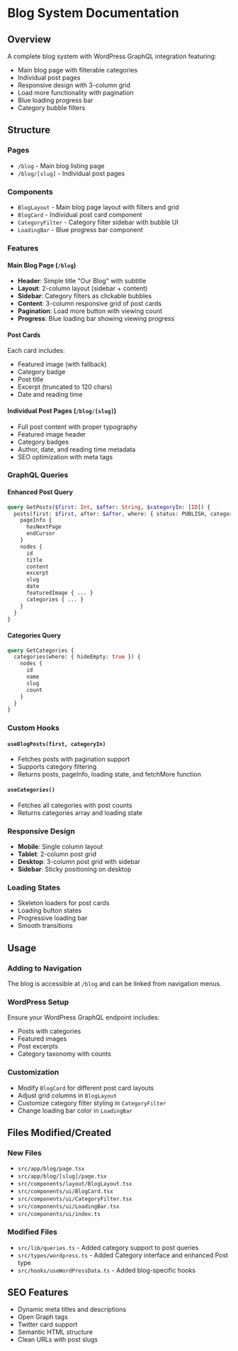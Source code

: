 # Blog System Documentation

## Overview

A complete blog system with WordPress GraphQL integration featuring:

- Main blog page with filterable categories
- Individual post pages
- Responsive design with 3-column grid
- Load more functionality with pagination
- Blue loading progress bar
- Category bubble filters

## Structure

### Pages

- `/blog` - Main blog listing page
- `/blog/[slug]` - Individual post pages

### Components

- `BlogLayout` - Main blog page layout with filters and grid
- `BlogCard` - Individual post card component
- `CategoryFilter` - Category filter sidebar with bubble UI
- `LoadingBar` - Blue progress bar component

### Features

#### Main Blog Page (`/blog`)

- **Header**: Simple title "Our Blog" with subtitle
- **Layout**: 2-column layout (sidebar + content)
- **Sidebar**: Category filters as clickable bubbles
- **Content**: 3-column responsive grid of post cards
- **Pagination**: Load more button with viewing count
- **Progress**: Blue loading bar showing viewing progress

#### Post Cards

Each card includes:

- Featured image (with fallback)
- Category badge
- Post title
- Excerpt (truncated to 120 chars)
- Date and reading time

#### Individual Post Pages (`/blog/[slug]`)

- Full post content with proper typography
- Featured image header
- Category badges
- Author, date, and reading time metadata
- SEO optimization with meta tags

### GraphQL Queries

#### Enhanced Post Query

```graphql
query GetPosts($first: Int, $after: String, $categoryIn: [ID]) {
  posts(first: $first, after: $after, where: { status: PUBLISH, categoryIn: $categoryIn }) {
    pageInfo {
      hasNextPage
      endCursor
    }
    nodes {
      id
      title
      content
      excerpt
      slug
      date
      featuredImage { ... }
      categories { ... }
    }
  }
}
```

#### Categories Query

```graphql
query GetCategories {
  categories(where: { hideEmpty: true }) {
    nodes {
      id
      name
      slug
      count
    }
  }
}
```

### Custom Hooks

#### `useBlogPosts(first, categoryIn)`

- Fetches posts with pagination support
- Supports category filtering
- Returns posts, pageInfo, loading state, and fetchMore function

#### `useCategories()`

- Fetches all categories with post counts
- Returns categories array and loading state

### Responsive Design

- **Mobile**: Single column layout
- **Tablet**: 2-column post grid
- **Desktop**: 3-column post grid with sidebar
- **Sidebar**: Sticky positioning on desktop

### Loading States

- Skeleton loaders for post cards
- Loading button states
- Progressive loading bar
- Smooth transitions

## Usage

### Adding to Navigation

The blog is accessible at `/blog` and can be linked from navigation menus.

### WordPress Setup

Ensure your WordPress GraphQL endpoint includes:

- Posts with categories
- Featured images
- Post excerpts
- Category taxonomy with counts

### Customization

- Modify `BlogCard` for different post card layouts
- Adjust grid columns in `BlogLayout`
- Customize category filter styling in `CategoryFilter`
- Change loading bar color in `LoadingBar`

## Files Modified/Created

### New Files

- `src/app/blog/page.tsx`
- `src/app/blog/[slug]/page.tsx`
- `src/components/layout/BlogLayout.tsx`
- `src/components/ui/BlogCard.tsx`
- `src/components/ui/CategoryFilter.tsx`
- `src/components/ui/LoadingBar.tsx`
- `src/components/ui/index.ts`

### Modified Files

- `src/lib/queries.ts` - Added category support to post queries
- `src/types/wordpress.ts` - Added Category interface and enhanced Post type
- `src/hooks/useWordPressData.ts` - Added blog-specific hooks

## SEO Features

- Dynamic meta titles and descriptions
- Open Graph tags
- Twitter card support
- Semantic HTML structure
- Clean URLs with post slugs
